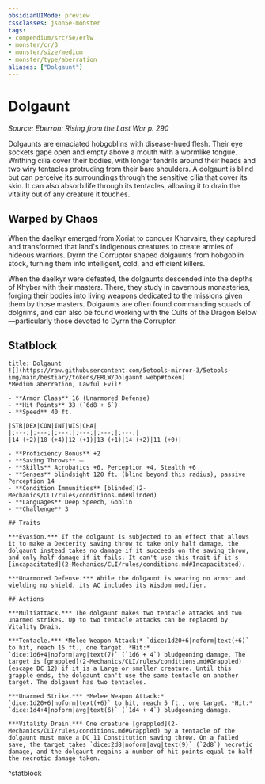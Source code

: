 ```yaml
---
obsidianUIMode: preview
cssclasses: json5e-monster
tags:
- compendium/src/5e/erlw
- monster/cr/3
- monster/size/medium
- monster/type/aberration
aliases: ["Dolgaunt"]
---
```

# Dolgaunt
*Source: Eberron: Rising from the Last War p. 290*  

Dolgaunts are emaciated hobgoblins with disease-hued flesh. Their eye sockets gape open and empty above a mouth with a wormlike tongue. Writhing cilia cover their bodies, with longer tendrils around their heads and two wiry tentacles protruding from their bare shoulders. A dolgaunt is blind but can perceive its surroundings through the sensitive cilia that cover its skin. It can also absorb life through its tentacles, allowing it to drain the vitality out of any creature it touches.

## Warped by Chaos

When the daelkyr emerged from Xoriat to conquer Khorvaire, they captured and transformed that land's indigenous creatures to create armies of hideous warriors. Dyrrn the Corruptor shaped dolgaunts from hobgoblin stock, turning them into intelligent, cold, and efficient killers.

When the daelkyr were defeated, the dolgaunts descended into the depths of Khyber with their masters. There, they study in cavernous monasteries, forging their bodies into living weapons dedicated to the missions given them by those masters. Dolgaunts are often found commanding squads of dolgrims, and can also be found working with the Cults of the Dragon Below—particularly those devoted to Dyrrn the Corruptor.

## Statblock

```ad-statblock
title: Dolgaunt
![](https://raw.githubusercontent.com/5etools-mirror-3/5etools-img/main/bestiary/tokens/ERLW/Dolgaunt.webp#token)
*Medium aberration, Lawful Evil*

- **Armor Class** 16 (Unarmored Defense)
- **Hit Points** 33 (`6d8 + 6`)
- **Speed** 40 ft.

|STR|DEX|CON|INT|WIS|CHA|
|:---:|:---:|:---:|:---:|:---:|:---:|
|14 (+2)|18 (+4)|12 (+1)|13 (+1)|14 (+2)|11 (+0)|

- **Proficiency Bonus** +2
- **Saving Throws** ⏤
- **Skills** Acrobatics +6, Perception +4, Stealth +6
- **Senses** blindsight 120 ft. (blind beyond this radius), passive Perception 14
- **Condition Immunities** [blinded](2-Mechanics/CLI/rules/conditions.md#Blinded)
- **Languages** Deep Speech, Goblin
- **Challenge** 3

## Traits

***Evasion.*** If the dolgaunt is subjected to an effect that allows it to make a Dexterity saving throw to take only half damage, the dolgaunt instead takes no damage if it succeeds on the saving throw, and only half damage if it fails. It can't use this trait if it's [incapacitated](2-Mechanics/CLI/rules/conditions.md#Incapacitated).

***Unarmored Defense.*** While the dolgaunt is wearing no armor and wielding no shield, its AC includes its Wisdom modifier.

## Actions

***Multiattack.*** The dolgaunt makes two tentacle attacks and two unarmed strikes. Up to two tentacle attacks can be replaced by Vitality Drain.

***Tentacle.*** *Melee Weapon Attack:* `dice:1d20+6|noform|text(+6)` to hit, reach 15 ft., one target. *Hit:* `dice:1d6+4|noform|avg|text(7)` (`1d6 + 4`) bludgeoning damage. The target is [grappled](2-Mechanics/CLI/rules/conditions.md#Grappled) (escape DC 12) if it is a Large or smaller creature. Until this grapple ends, the dolgaunt can't use the same tentacle on another target. The dolgaunt has two tentacles.

***Unarmed Strike.*** *Melee Weapon Attack:* `dice:1d20+6|noform|text(+6)` to hit, reach 5 ft., one target. *Hit:* `dice:1d4+4|noform|avg|text(6)` (`1d4 + 4`) bludgeoning damage.

***Vitality Drain.*** One creature [grappled](2-Mechanics/CLI/rules/conditions.md#Grappled) by a tentacle of the dolgaunt must make a DC 11 Constitution saving throw. On a failed save, the target takes `dice:2d8|noform|avg|text(9)` (`2d8`) necrotic damage, and the dolgaunt regains a number of hit points equal to half the necrotic damage taken.
```
^statblock